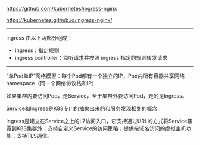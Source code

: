 https://github.com/kubernetes/ingress-nginx

https://kubernetes.github.io/ingress-nginx/

---

ingress 由以下两部分组成：

* ingress：指定规则
* ingress controller：监听请求并按照 ingress 指定的规则转发请求 

---

“单Pod单IP”网络模型：每个Pod都有一个独立的IP，Pod内所有容器共享网络namespace（同一个网络协议栈和IP）

如果集群内要访问Pod，走Service，至于集群外要访问Pod，走的是Ingress。

Service和Ingress是K8S专门的抽象出来的和服务发现相关的概念

Ingress是建立在Service之上的L7访问入口，它支持通过URL的方式将Service暴露到K8S集群外；支持自定义Service的访问策略；提供按域名访问的虚拟主机功能；支持TLS通信。
